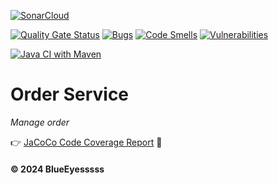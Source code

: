 [![SonarCloud](https://sonarcloud.io/images/project_badges/sonarcloud-black.svg)](https://sonarcloud.io/summary/new_code?id=Energy-Handbok_order-service)

[![Quality Gate Status](https://sonarcloud.io/api/project_badges/measure?project=Energy-Handbok_order-service&metric=alert_status)](https://sonarcloud.io/summary/new_code?id=Energy-Handbok_order-service)   [![Bugs](https://sonarcloud.io/api/project_badges/measure?project=Energy-Handbok_order-service&metric=bugs)](https://sonarcloud.io/summary/new_code?id=Energy-Handbok_order-service)  [![Code Smells](https://sonarcloud.io/api/project_badges/measure?project=Energy-Handbok_order-service&metric=code_smells)](https://sonarcloud.io/summary/new_code?id=Energy-Handbok_order-service)    [![Vulnerabilities](https://sonarcloud.io/api/project_badges/measure?project=Energy-Handbok_order-service&metric=vulnerabilities)](https://sonarcloud.io/summary/new_code?id=Energy-Handbok_order-service)

[![Java CI with Maven](https://github.com/Energy-Handbok/order-service/actions/workflows/maven.yml/badge.svg?branch=main)](https://github.com/Energy-Handbok/order-service/actions/workflows/maven.yml)

# Order Service
*Manage order*

👉 [JaCoCo Code Coverage Report](https://energy-handbok.github.io/jacoco-report/order-service/site/jacoco/index.html) 🌱

#### © 2024 BlueEyesssss
